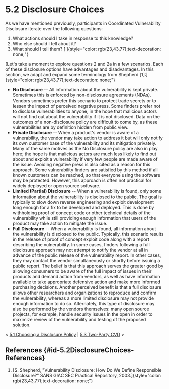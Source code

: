 # 5.2 Disclosure Choices 

As we have mentioned previously, participants in Coordinated
Vulnerability Disclosure iterate over the following questions:

1.  What actions should I take in response to this knowledge?
2.  Who else should I tell about it?
3.  What should I tell them?
    [
    ]{style="color: rgb(23,43,77);text-decoration: none;"}

[Let's take a moment to explore questions 2 and 2a in a few scenarios.
Each of these disclosure options have advantages and disadvantages. In
this section, we adapt and expand some terminology from Shepherd
\[1\]:]{style="color: rgb(23,43,77);text-decoration: none;"}

-   **No Disclosure** -- All information about the vulnerability is kept
    private. Sometimes this is enforced by non-disclosure agreements
    (NDAs). Vendors sometimes prefer this scenario to protect trade
    secrets or to lessen the impact of perceived negative press. Some
    finders prefer not to disclose vulnerabilities to anyone, in the
    hope that malicious actors will not find out about the vulnerability
    if it is not disclosed. Data on the outcomes of a non-disclosure
    policy are difficult to come by, as these vulnerabilities are by
    definition hidden from public view.
-   **Private Disclosure** -- When a product's vendor is aware of a
    vulnerability, the vendor may take action to address it but will
    only notify its own customer base of the vulnerability and its
    mitigation privately. Many of the same motives as the No Disclosure
    policy are also in play here; the hope is that malicious actors are
    much less likely to find out about and exploit a vulnerability if
    very few people are made aware of the issue. Avoiding negative press
    is also cited as a reason for this approach. Some vulnerability
    finders are satisfied by this method if all known customers can be
    reached, so that everyone using the software may be protected.
    However, this approach is often not practical for widely deployed or
    open source software.
-   **Limited (Partial) Disclosure** -- When a vulnerability is found,
    only some information about the vulnerability is disclosed to the
    public. The goal is typically to slow down reverse engineering and
    exploit development long enough for a fix to be developed and
    deployed. This is done by withholding proof of concept code or other
    technical details of the vulnerability while still providing enough
    information that users of the product may take action to mitigate
    the issue.
-   **Full Disclosure** -- When a vulnerability is found, all
    information about the vulnerability is disclosed to the public.
    Typically, this scenario results in the release of proof of concept
    exploit code along with a report describing the vulnerability. In
    some cases, finders following a full disclosure approach may not
    attempt to notify the vendor at all in advance of the public release
    of the vulnerability report. In other cases, they may contact the
    vendor simultaneously or shortly before issuing a public report. The
    belief is that this approach serves the greater good by allowing
    consumers to be aware of the full impact of issues in their products
    and demand action from vendors, as well as have information
    available to take appropriate defensive action and make more
    informed purchasing decisions. Another perceived benefit is that a
    full disclosure allows other researchers and organizations to
    reproduce and confirm the vulnerability, whereas a more limited
    disclosure may not provide enough information to do so. Alternately,
    this type of disclosure may also be performed by the vendors
    themselves: many open source projects, for example, handle security
    issues in the open in order to maximize review of the vulnerability
    and testing of the proposed solution.
    

\< [5.1 Choosing a Disclosure
Policy](5.1-Choosing-a-Disclosure-Policy_47677474.md) \| [5.3
Two-Party CVD](5.3-Two-Party-CVD_47677476.md) \>

## References {#id-5.2DisclosureChoices-References}

1.  [S. Shepherd, "Vulnerability Disclosure: How Do We Define
    Responsible Disclosure?" SANS GIAC SEC Practical Repository,
    2003.]{style="color: rgb(23,43,77);text-decoration: none;"}

